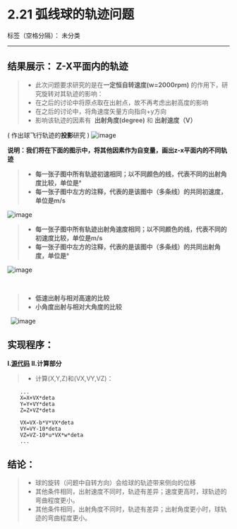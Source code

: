 # 2.21 弧线球的轨迹问题

标签（空格分隔）： 未分类

---

## 结果展示： Z-X平面内的轨迹
>* 此次问题要求研究的是在**一定恒自转速度(w=2000rpm)** 的作用下，研究旋转对其轨迹的影响：
>* 在之后的讨论中将原点取在出射点，故不再考虑出射高度的影响
>* 在之后的讨论中，将角速度矢量方向指向+y方向
>* 影响该轨迹的因素有  **出射角度(degree)** 和 **出射速度（V）** <br>


( 作出球飞行轨迹的**投影**研究 )
![image](https://user-images.githubusercontent.com/31878522/31812756-a2ba5f7a-b5b6-11e7-9659-c3acefaff155.PNG)



**说明：我们将在下面的图示中，将其他因素作为自变量，画出z-x平面内的不同轨迹**
>* **每一张子图中所有轨迹初速相同；以不同颜色的线，代表不同的出射角度比较，单位是°**
>* **每一张子图中左方的注释，代表的是该图中（多条线）的共同初速度，单位是m/s**

![image](https://user-images.githubusercontent.com/31878522/31821432-ad95d69c-b5d7-11e7-98fc-8f0770324448.png) 

>* **每一张子图中所有轨迹出射角速度相同；以不同颜色的线，代表不同的初速度比较，单位是m/s**
>* **每一张子图中左方的注释，代表的是该图中（多条线）的共同出射角度，单位是°**

![image](https://user-images.githubusercontent.com/31878522/31821119-95fca020-b5d6-11e7-9476-b8d8e15b2aeb.png) 

 
> * **低速出射与相对高速的比较**
> * **小角度出射与相对大角度的比较**

 
![image](https://user-images.githubusercontent.com/31878522/31823682-7325a4e4-b5df-11e7-9c58-98957a585a09.png)


## 实现程序：
**Ⅰ.[源代码](https://github.com/tzwhu/computational_physics_N2015301020096/blob/master/2.21%20.txt)**
**Ⅱ.计算部分**
>* 计算(X,Y,Z)和(VX,VY,VZ)：
        
        ...
        X=X+VX*deta                     
        Y=Y+VY*deta
        Z=Z+VZ*deta
        
        VX=VX-b*V*VX*deta
        VY=VY-10*deta
        VZ=VZ-10*u*VX*w*deta
        ...
        
## 结论：
> * 球的旋转（问题中自转方向）会给球的轨迹带来侧向的位移
> * 其他条件相同，出射速度不同时，轨迹有差异；速度更高时，球轨迹的弯曲程度更小。
> * 其他条件相同，出射角度不同时，轨迹有差异；出射角度更小时，球轨迹的弯曲程度更小。




